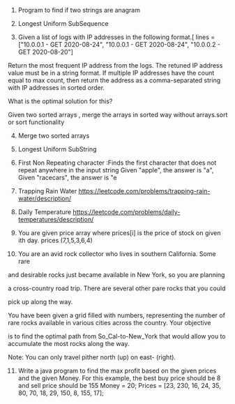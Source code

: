 1. Program to find if two strings are anagram
   
3. Longest Uniform SubSequence
   
4. Given a list of logs with IP addresses in the following format.[
lines = ["10.0.0.1 - GET 2020-08-24", "10.0.0.1 - GET 2020-08-24", "10.0.0.2 - GET 2020-08-20"]

Return the most frequent IP address from the logs. The retuned IP address value must be in a string format. If multiple IP addresses have the count equal to max count, then return the address as a comma-separated string with IP addresses in sorted order.

What is the optimal solution for this?

Given two sorted arrays , merge the arrays in sorted way without arrays.sort or sort functionality

4. Merge two sorted arrays

5. Longest Uniform SubString

6. First Non Repeating character :Finds the first character that does not repeat anywhere in
the input string Given "apple", the answer is "a", Given "racecars", the answer is "e

7. Trapping Rain Water
https://leetcode.com/problems/trapping-rain-water/description/

8. Daily Temperature
   https://leetcode.com/problems/daily-temperatures/description/

9. You are given price array where prices[i] is the price of stock on given ith day.
   prices (7,1,5,3,6,4)

10. 
    You are an avid rock collector who lives in southern California. Some rare

  and desirable rocks just became available in New York, so you are planning

  a cross-country road trip. There are several other pare rocks that you could

  pick up along the way.

  You have been given a grid filled with numbers, representing the number of rare rocks available in various cities across the        country. Your objective

  is to find the optimal path from So_Cal-to-New_York that would allow you to accumulate the most rocks along the way.

Note: You can only travel pither north (up) on east- (right).

11. Write a java program to find the max profit based on the given prices and the given Money. For this example, the best buy price should be 8 and sell price should be 155 
Money  = 20;
Prices = [23, 230, 16, 24, 35, 80, 70, 18, 29, 150, 8, 155, 17];



